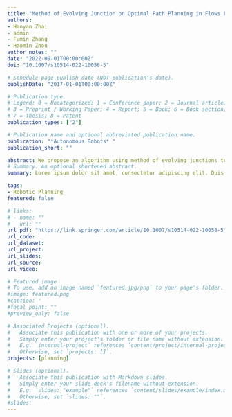 ```yaml
---
title: "Method of Evolving Junction on Optimal Path Planning in Flows Fields"
authors:
- Haoyan Zhai
- admin
- Fumin Zhang
- Haomin Zhou
author_notes: ""
date: "2022-09-01T00:00:00Z"
doi: "10.1007/s10514-022-10058-5"

# Schedule page publish date (NOT publication's date).
publishDate: "2017-01-01T00:00:00Z"

# Publication type.
# Legend: 0 = Uncategorized; 1 = Conference paper; 2 = Journal article;
# 3 = Preprint / Working Paper; 4 = Report; 5 = Book; 6 = Book section;
# 7 = Thesis; 8 = Patent
publication_types: ["2"]

# Publication name and optional abbreviated publication name.
publication: "*Autonomous Robots* "
publication_short: ""

abstract: We propose an algorithm using method of evolving junctions to solve the optimal path planning problems with piece-wise constant flow fields. In such flow fields, we prove that the optimal trajectories, with respect to a convex Lagrangian in the objective function, must be formed by piece-wise constant velocity motions. Taking advantage of this property, we transform the infinite dimensional optimal control problem into a finite dimensional optimization and use intermittent diffusion to solve the problems. The algorithm is proven to be complete. At last, we demonstrate the performance of the algorithm with various simulation examples.
# Summary. An optional shortened abstract.
summary: Lorem ipsum dolor sit amet, consectetur adipiscing elit. Duis posuere tellus ac convallis placerat. Proin tincidunt magna sed ex sollicitudin condimentum.

tags:
- Robotic Planning
featured: false

# links:
# - name: ""
#   url: ""
url_pdf: "https://link.springer.com/article/10.1007/s10514-022-10058-5"
url_code: 
url_dataset: 
url_project: 
url_slides: 
url_source: 
url_video: 

# Featured image
# To use, add an image named `featured.jpg/png` to your page's folder. 
#image: featured.png
#caption: "
#focal_point: ""
#preview_only: false

# Associated Projects (optional).
#   Associate this publication with one or more of your projects.
#   Simply enter your project's folder or file name without extension.
#   E.g. `internal-project` references `content/project/internal-project/index.md`.
#   Otherwise, set `projects: []`.
projects: [planning]

# Slides (optional).
#   Associate this publication with Markdown slides.
#   Simply enter your slide deck's filename without extension.
#   E.g. `slides: "example"` references `content/slides/example/index.md`.
#   Otherwise, set `slides: ""`.
#slides: 
---
```

